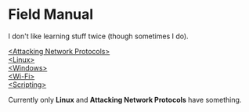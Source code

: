 # Field Manual
I don't like learning stuff twice (though sometimes I do).

<a href="anp.md" title="Attacking Network Protocols">\<Attacking Network Protocols\><br /></a>
<a href="Linux/Linux.md" title=Linux>\<Linux\><br /></a>
<a href="#Windows">\<Windows\><br /></a>
<a href="#Wi-Fi">\<Wi-Fi\><br /></a>
<a href="#Scripting">\<Scripting\><br /></a>


Currently only **Linux** and **Attacking Network Protocols** have something.
